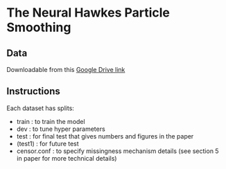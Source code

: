 # The Neural Hawkes Particle Smoothing

## Data

Downloadable from this [Google Drive link](https://drive.google.com/drive/folders/1tZ6xODd3tO3qgSp2gp-jqYOdfh3aj827?usp=sharing)

## Instructions
Each dataset has splits:
* train : to train the model
* dev : to tune hyper parameters
* test : for final test that gives numbers and figures in the paper
* (test1) : for future test
* censor.conf : to specify missingness mechanism details (see section 5 in paper for more technical details)
